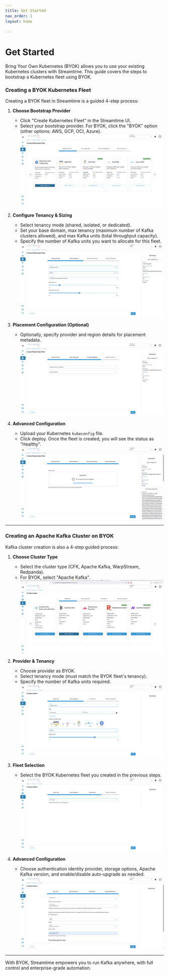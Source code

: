 ```yaml
---
title: Get Started 
nav_order: 1
layout: home

---
```


# Get Started
Bring Your Own Kubernetes (BYOK) allows you to use your existing Kubernetes clusters with Streamtime. This guide covers the steps to bootstrap a Kubernetes fleet using BYOK.


### Creating a BYOK Kubernetes Fleet

Creating a BYOK fleet in Streamtime is a guided 4-step process:

1. **Choose Bootstrap Provider**  
   - Click "Create Kubernetes Fleet" in the Streamtime UI.
   - Select your bootstrap provider. For BYOK, click the "BYOK" option (other options: AWS, GCP, OCI, Azure).
    ![BYOK Step 1](/assets/images/byok/step-1.png)

2. **Configure Tenancy & Sizing**  
   - Select tenancy mode (shared, isolated, or dedicated).
   - Set your base domain, max tenancy (maximum number of Kafka clusters allowed), and max Kafka units (total throughput capacity).
   - Specify the number of Kafka units you want to allocate for this fleet.
    ![BYOK Step 2](/assets/images/byok/step-2.png)

3. **Placement Configuration (Optional)**  
   - Optionally, specify provider and region details for placement metadata.
   ![BYOK Step 3](/assets/images/byok/step-3.png)

4. **Advanced Configuration**  
   - Upload your Kubernetes `kubeconfig` file.
   - Click deploy. Once the fleet is created, you will see the status as "Healthy".
   ![BYOK Step 4](/assets/images/byok/step-4.png)

---

### Creating an Apache Kafka Cluster on BYOK

Kafka cluster creation is also a 4-step guided process:

1. **Choose Cluster Type**  
   - Select the cluster type (CFK, Apache Kafka, WarpStream, Redpanda).
   - For BYOK, select "Apache Kafka".
   ![Cluster Step 1](/assets/images/apache-kafka/cluster-step-1.png)

2. **Provider & Tenancy**  
   - Choose provider as BYOK.
   - Select tenancy mode (must match the BYOK fleet's tenancy).
   - Specify the number of Kafka units required.
   ![Cluster Step 2](/assets/images/apache-kafka/cluster-step-2.png)

3. **Fleet Selection**  
   - Select the BYOK Kubernetes fleet you created in the previous steps.
   ![Cluster Step 3](/assets/images/apache-kafka/cluster-step-3.png)

4. **Advanced Configuration**  
   - Choose authentication identity provider, storage options, Apache Kafka version, and enable/disable auto-upgrade as needed.
   ![Cluster Step 4](/assets/images/apache-kafka/cluster-step-4.png)

---


With BYOK, Streamtime empowers you to run Kafka anywhere, with full control and enterprise-grade automation.

